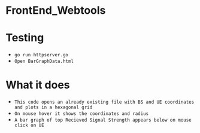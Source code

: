 # FrontEnd_Webtools

# Testing
- `go run httpserver.go`
- `Open BarGraphData.html`

# What it does
- `This code opens an already existing file with BS and UE coordinates and plots in a hexagonal grid`
- `On mouse hover it shows the coordinates and radius`
- `A bar graph of top Recieved Signal Strength appears below on mouse click on UE`
